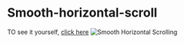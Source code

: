 # Smooth-horizontal-scroll
TO see it yourself, [click here](https://cityisbetter.github.io/Smooth-horizontal-scroll)
![Smooth Horizontal Scrolling](smooth-horizontal-scrolling.gif)
